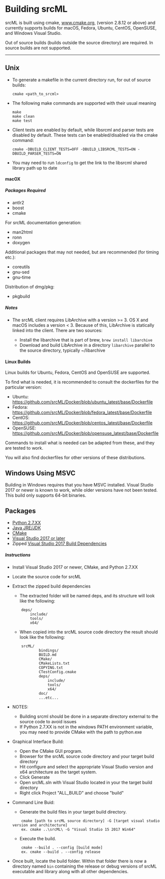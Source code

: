 # Building srcML

srcML is built using cmake, www.cmake.org, (version 2.8.12 or above) and currently supports builds for
macOS, Fedora, Ubuntu, CentOS, OpenSUSE, and Windows Visual Studio.

Out of source builds (builds outside the source directory) are required. In source builds are not supported.

---

## Unix

* To generate a makefile in the current directory run, for out of source builds:

    `cmake <path_to_srcml>`

* The following make commands are supported with their usual meaning

    `make`  
    `make clean`  
    `make test`

* Client tests are enabled by default, while libsrcml and parser tests are disabled by default.
    These tests can be enabled/disabled via the cmake command:

    `cmake -DBUILD_CLIENT_TESTS=OFF -DBUILD_LIBSRCML_TESTS=ON -DBUILD_PARSER_TESTS=ON`

* You may need to run `ldconfig` to get the link to the libsrcml shared library path up to date

#### macOX

##### Packages Required

* antlr2
* boost
* cmake

For srcML documentation generation:

* man2html
* ronn
* doxygen

Additional packages that may not needed, but are recommended (for timing etc.):

* coreutils
* gnu-sed
* gnu-time

Distribution of dmg/pkg:

* pkgbuild

##### Notes

* The srcML client requires LibArchive with a version >= 3. OS X and macOS includes a version < 3. Because of this, LibArchive is
  statically linked into the client. There are two sources:

    * Install the libarchive that is part of brew, `brew install libarchive`
    * Download and build LibArchive in a directory `libarchive` parallel to the source directory, typically ~/libarchive


#### Linux Builds

Linux builds for Ubuntu, Fedora, CentOS and OpenSUSE are supported.

To find what is needed, it is recommended to consult the dockerfiles for the particular version:

* Ubuntu: https://github.com/srcML/Docker/blob/ubuntu_latest/base/Dockerfile
* Fedora: https://github.com/srcML/Docker/blob/fedora_latest/base/Dockerfile
* CentOS: https://github.com/srcML/Docker/blob/centos_latest/base/Dockerfile
* OpenSUSE:  https://github.com/srcML/Docker/blob/opensuse_latest/base/Dockerfile

Commands to install what is needed can be adapted from these, and they are tested to work.

You will also find dockerfiles for other versions of these distributions.

## Windows Using MSVC

Building in Windows requires that you have MSVC installed. Visual Studio 2017 or newer is known to work, while older versions have not been tested. This build only supports 64-bit binaries.

## Packages

* [Python 2.7.XX](https://www.python.org/downloads/)
* [Java JRE/JDK](http://www.oracle.com/technetwork/java/javase/downloads/index.html)
* [CMake](http://www.cmake.org)
* [Visual Studio 2017 or later](https://www.visualstudio.com/downloads/)
* Zipped [Visual Studio 2017 Build Dependencies](http://www.sdml.cs.kent.edu/build/deps-06_20_18-VS2017.zip)

##### Instructions
* Install Visual Studio 2017 or newer, CMake, and Python 2.7.XX
* Locate the source code for srcML
* Extract the zipped build dependencies
    * The extracted folder will be named deps, and its structure will look like the following:
    ```
        deps/
            include/
            tools/
            x64/
    ```        
    * When copied into the srcML source code directory the result should look like the following:
    ```
        srcML/
                bindings/
                BUILD.md
                CMake/
                CMakeLists.txt
                COPYING.txt
                CTestConfig.cmake
                deps/
                    include/
                    tools/
                    x64/
                doc/
                ...etc...
    ```
* NOTES:
    * Building srcml should be done in a separate directory external to the source code to avoid issues
    * If Python 2.7.XX is not in the windows PATH environment variable, you may need to provide CMake with the path to python.exe
* Graphical Interface Build:
    * Open the CMake GUI program.
    * Browser for the srcML source code directory and your target build directory
    * Hit configure and select the appropriate Visual Studio version and x64 architecture as the target system.
    * Click Generate
    * Open srcML.sln with Visual Studio located in your the target build directory
    * Right click Project "ALL_BUILD" and choose "build"
* Command Line Buid:
    * Generate the build files in your target build directory.
    ```
        cmake [path to srcML source directory] -G [target visual studio version and architecture]   
        ex. cmake ..\srcML\ -G "Visual Studio 15 2017 Win64"
    ```
    * Execute the build.
    ```
        cmake --build . --config [build mode]
        ex. cmake --build . --config release
    ```

* Once built, locate the build folder. Within that folder there is now a directory named `bin` containing the release or debug versions of srcML executable and library along with all other dependencies.
